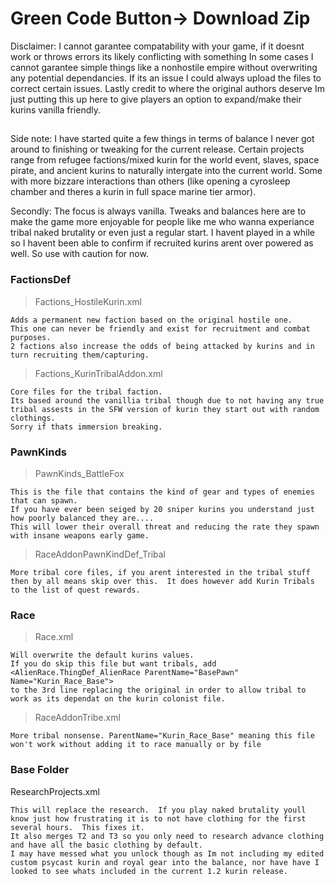# Green Code Button-> Download Zip
Disclaimer: I cannot garantee compatability with your game, if it doesnt work or throws errors its likely conflicting with something
In some cases I cannot garantee simple things like a nonhostile empire without overwriting any potential dependancies.  If its an issue I could always upload the files to correct certain issues.
Lastly credit to where the original authors deserve Im just putting this up here to give players an option to expand/make their kurins vanilla friendly.
##
Side note: I have started quite a few things in terms of balance I never got around to finishing or tweaking for the current release.
Certain projects range from refugee factions/mixed kurin for the world event, slaves, space pirate, and ancient kurins to naturally intergate into the current world.  Some with more bizzare interactions than others (like opening a cyrosleep chamber and theres a kurin in full space marine tier armor).

Secondly: The focus is always vanilla.  Tweaks and balances here are to make the game more enjoyable for people like me who wanna experiance tribal naked brutality or even just a regular start.  I havent played in a while so I havent been able to confirm if recruited kurins arent over powered as well.  So use with caution for now.


### FactionsDef
>Factions_HostileKurin.xml
```
Adds a permanent new faction based on the original hostile one.
This one can never be friendly and exist for recruitment and combat purposes.
2 factions also increase the odds of being attacked by kurins and in turn recruiting them/capturing.
```
>Factions_KurinTribalAddon.xml
```
Core files for the tribal faction.
Its based around the vanillia tribal though due to not having any true tribal assests in the SFW version of kurin they start out with random clothings.
Sorry if thats immersion breaking.
```
### PawnKinds
>PawnKinds_BattleFox
```
This is the file that contains the kind of gear and types of enemies that can spawn.  
If you have ever been seiged by 20 sniper kurins you understand just how poorly balanced they are....
This will lower their overall threat and reducing the rate they spawn with insane weapons early game.
```
>RaceAddonPawnKindDef_Tribal
```
More tribal core files, if you arent interested in the tribal stuff then by all means skip over this.  It does however add Kurin Tribals to the list of quest rewards.
```
### Race
>Race.xml
```
Will overwrite the default kurins values.  
If you do skip this file but want tribals, add <AlienRace.ThingDef_AlienRace ParentName="BasePawn"  Name="Kurin_Race_Base">
to the 3rd line replacing the original in order to allow tribal to work as its dependat on the kurin colonist file.
```
>RaceAddonTribe.xml
```
More tribal nonsense. ParentName="Kurin_Race_Base" meaning this file won't work without adding it to race manually or by file
```
### Base Folder
ResearchProjects.xml
```
This will replace the research.  If you play naked brutality youll know just how frustrating it is to not have clothing for the first several hours.  This fixes it.
It also merges T2 and T3 so you only need to research advance clothing and have all the basic clothing by default.  
I may have messed what you unlock though as Im not including my edited custom psycast kurin and royal gear into the balance, nor have have I looked to see whats included in the current 1.2 kurin release.
```
